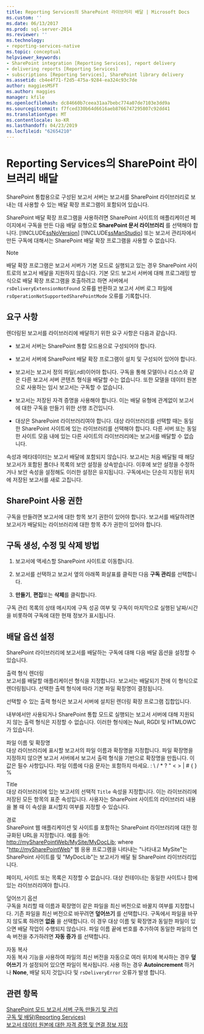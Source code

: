```yaml
---
title: Reporting Services의 SharePoint 라이브러리 배달 | Microsoft Docs
ms.custom: ''
ms.date: 06/13/2017
ms.prod: sql-server-2014
ms.reviewer: ''
ms.technology:
- reporting-services-native
ms.topic: conceptual
helpviewer_keywords:
- SharePoint integration [Reporting Services], report delivery
- delivering reports [Reporting Services]
- subscriptions [Reporting Services], SharePoint library delivery
ms.assetid: cb4e4f71-f2d5-475a-9284-ea324c93c7de
author: maggiesMSFT
ms.author: maggies
manager: kfile
ms.openlocfilehash: dc84660b7ceea31aa7bebc774a07de7103e3dd9a
ms.sourcegitcommit: f7fced330b64d6616aeb8766747295807c92dd41
ms.translationtype: MT
ms.contentlocale: ko-KR
ms.lasthandoff: 04/23/2019
ms.locfileid: "62654210"
---
```

# <a name="sharepoint-library-delivery-in-reporting-services"></a>Reporting Services의 SharePoint 라이브러리 배달
  SharePoint 통합용으로 구성된 보고서 서버는 보고서를 SharePoint 라이브러리로 보내는 데 사용할 수 있는 배달 확장 프로그램이 포함되어 있습니다.  
  
 SharePoint 배달 확장 프로그램을 사용하려면 SharePoint 사이트의 애플리케이션 페이지에서 구독을 만든 다음 배달 유형으로 **SharePoint 문서 라이브러리** 를 선택해야 합니다.  [!INCLUDE[ssNoVersion](../../includes/ssnoversion-md.md)] [!INCLUDE[ssManStudio](../../includes/ssmanstudio-md.md)] 또는 보고서 관리자에서 만든 구독에 대해서는 SharePoint 배달 확장 프로그램을 사용할 수 없습니다.  
  
> [!NOTE]  
>  배달 확장 프로그램은 보고서 서버가 기본 모드로 실행되고 있는 경우 SharePoint 사이트로의 보고서 배달을 지원하지 않습니다. 기본 모드 보고서 서버에 대해 프로그래밍 방식으로 배달 확장 프로그램을 호출하려고 하면 서버에서 `rsDeliveryExtensionNotFound` 오류를 반환하고 보고서 서버 로그 파일에 `rsOperationNotSupportedSharePointMode` 오류를 기록합니다.  
  
## <a name="requirements"></a>요구 사항  
 렌더링된 보고서를 라이브러리에 배달하기 위한 요구 사항은 다음과 같습니다.  
  
-   보고서 서버는 SharePoint 통합 모드용으로 구성되어야 합니다.  
  
-   보고서 서버에 SharePoint 배달 확장 프로그램이 설치 및 구성되어 있어야 합니다.  
  
-   보고서는 보고서 정의 파일(.rdl)이어야 합니다. 구독을 통해 모델이나 리소스와 같은 다른 보고서 서버 콘텐츠 형식을 배달할 수는 없습니다. 또한 모델을 데이터 원본으로 사용하는 임시 보고서는 구독할 수 없습니다.  
  
-   보고서는 저장된 자격 증명을 사용해야 합니다. 이는 배달 유형에 관계없이 보고서에 대한 구독을 만들기 위한 선행 조건입니다.  
  
-   대상은 SharePoint 라이브러리여야 합니다. 대상 라이브러리를 선택할 때는 동일한 SharePoint 사이트에 있는 라이브러리를 선택해야 합니다. 다른 서버 또는 동일한 사이트 모음 내에 있는 다른 사이트의 라이브러리에는 보고서를 배달할 수 없습니다.  
  
 속성과 메타데이터는 보고서 배달에 포함되지 않습니다. 보고서는 처음 배달될 때 해당 보고서가 포함된 폴더나 목록의 보안 설정을 상속받습니다. 이후에 보안 설정을 수정하거나 보안 속성을 설정해도 이러한 설정은 유지됩니다. 구독에서는 단순히 지정된 위치에 저장된 보고서를 새로 고칩니다.  
  
## <a name="sharepoint-permissions"></a>SharePoint 사용 권한  
 구독을 만들려면 보고서에 대한 항목 보기 권한이 있어야 합니다. 보고서를 배달하려면 보고서가 배달되는 라이브러리에 대한 항목 추가 권한이 있어야 합니다.  
  
## <a name="how-to-create-modify-and-delete-subscriptions"></a>구독 생성, 수정 및 삭제 방법  
  
1.  보고서에 액세스할 SharePoint 사이트로 이동합니다.  
  
2.  보고서를 선택하고 보고서 옆의 아래쪽 화살표를 클릭한 다음 **구독 관리**를 선택합니다.  
  
3.  **만들기**, **편집**또는 **삭제**를 클릭합니다.  
  
 구독 관리 목록의 상태 메시지에 구독 성공 여부 및 구독이 마지막으로 실행된 날짜/시간을 비롯하여 구독에 대한 현재 정보가 표시됩니다.  
  
## <a name="setting-delivery-options"></a>배달 옵션 설정  
 SharePoint 라이브러리에 보고서를 배달하는 구독에 대해 다음 배달 옵션을 설정할 수 있습니다.  
  
 출력 형식 렌더링  
 보고서를 배달할 애플리케이션 형식을 지정합니다. 보고서는 배달되기 전에 이 형식으로 렌더링됩니다. 선택한 출력 형식에 따라 기본 파일 확장명이 결정됩니다.  
  
 선택할 수 있는 출력 형식은 보고서 서버에 설치된 렌더링 확장 프로그램 집합입니다.  
  
 내부에서만 사용되거나 SharePoint 통합 모드로 실행되는 보고서 서버에 대해 지원되지 않는 출력 형식은 지정할 수 없습니다. 이러한 형식에는 Null, RGDI 및 HTMLOWC가 있습니다.  
  
 파일 이름 및 확장명  
 대상 라이브러리에 표시할 보고서의 파일 이름과 확장명을 지정합니다. 파일 확장명을 지정하지 않으면 보고서 서버에서 보고서 출력 형식을 기반으로 확장명을 만듭니다. 이 값은 필수 사항입니다. 파일 이름에 다음 문자는 포함하지 마세요. : \ / * ? " \< > | # { } %  
  
 Title  
 대상 라이브러리에 있는 보고서의 선택적 `Title` 속성을 지정합니다. 이는 라이브러리에 저장된 모든 항목의 표준 속성입니다. 사용자는 SharePoint 사이트의 라이브러리 내용을 볼 때 이 속성을 표시할지 여부를 지정할 수 있습니다.  
  
 경로  
 SharePoint 웹 애플리케이션 및 사이트를 포함하는 SharePoint 라이브러리에 대한 정규화된 URL을 지정합니다. 예를 들어: <http://mySharePointWeb/MySite/MyDocLib>; where "<http://mySharePointWeb>" 웹 응용 프로그램을 나타내는 "나타내고 MySite"는 SharePoint 사이트를 및 "MyDocLib"는 보고서가 배달 될 SharePoint 라이브러리입니다.  
  
 페이지, 사이트 또는 목록은 지정할 수 없습니다. 대상 컨테이너는 동일한 사이트나 팜에 있는 라이브러리여야 합니다.  
  
 덮어쓰기 옵션  
 구독을 처리할 때 이름과 확장명이 같은 파일을 최신 버전으로 바꿀지 여부를 지정합니다. 기존 파일을 최신 버전으로 바꾸려면 **덮어쓰기** 를 선택합니다. 구독에서 파일을 바꾸지 않도록 하려면 **없음** 을 선택합니다. 이 경우 대상 이름 및 확장명과 동일한 파일이 있으면 배달 작업이 수행되지 않습니다. 파일 이름 끝에 번호를 추가하여 동일한 파일의 연속 버전을 추가하려면 **자동 증가** 를 선택합니다.  
  
 자동 복사  
 자동 복사 기능을 사용하여 파일의 최신 버전을 자동으로 여러 위치에 복사하는 경우 **덮어쓰기** 가 설정되어 있으면 파일이 복사됩니다. 사용 하는 경우 **Autoincrement** 하거나 **None**, 배달 되지 것입니다 및 `rsDeliveryError` 오류가 발생 합니다.  
  
## <a name="see-also"></a>관련 항목  
 [SharePoint 모드 보고서 서버 구독 만들기 및 관리](create-and-manage-subscriptions-for-sharepoint-mode-report-servers.md)   
 [구독 및 배달&#40;Reporting Services&#41;](subscriptions-and-delivery-reporting-services.md)   
 [보고서 데이터 원본에 대한 자격 증명 및 연결 정보 지정](../report-data/specify-credential-and-connection-information-for-report-data-sources.md)  
  
  
